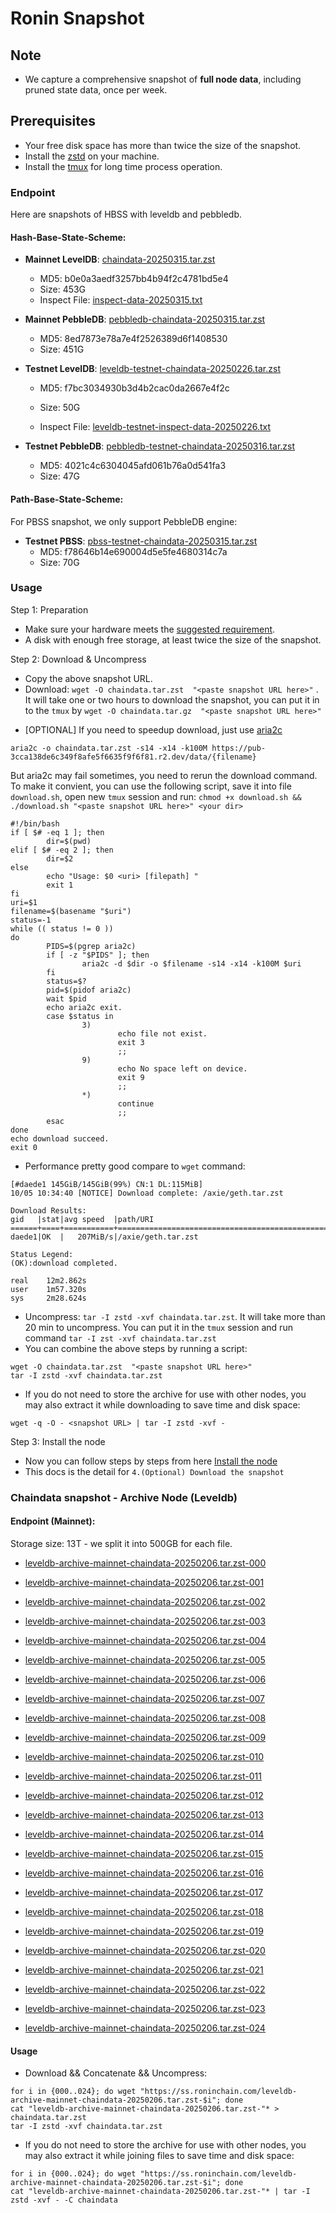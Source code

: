 # Ronin Snapshot

## Note
- We capture a comprehensive snapshot of **full node data**, including pruned state data, once per week.

## Prerequisites
- Your free disk space has more than twice the size of the snapshot.
- Install the [zstd](https://github.com/facebook/zstd) on your machine.
- Install the [tmux](https://github.com/tmux/tmux/wiki/Installing) for long time process operation.


### Endpoint

Here are snapshots of HBSS with leveldb and pebbledb.

#### Hash-Base-State-Scheme:

- **Mainnet LevelDB**: [chaindata-20250315.tar.zst](https://pub-3cca138de6c349f8afe5f6635f9f6f81.r2.dev/data/chaindata-20250315.tar.zst)
  - MD5: b0e0a3aedf3257bb4b94f2c4781bd5e4
  - Size: 453G
  - Inspect File: [inspect-data-20250315.txt](https://pub-3cca138de6c349f8afe5f6635f9f6f81.r2.dev/data/inspect-data-20250315.txt)

- **Mainnet PebbleDB**: [pebbledb-chaindata-20250315.tar.zst](https://pub-3cca138de6c349f8afe5f6635f9f6f81.r2.dev/data/pebbledb-chaindata-20250315.tar.zst)
  - MD5: 8ed7873e78a7e4f2526389d6f1408530
  - Size: 451G


- **Testnet LevelDB**: [leveldb-testnet-chaindata-20250226.tar.zst](https://pub-3cca138de6c349f8afe5f6635f9f6f81.r2.dev/data/leveldb-testnet-chaindata-20250226.tar.zst)
  - MD5: f7bc3034930b3d4b2cac0da2667e4f2c
  - Size: 50G

  - Inspect File: [leveldb-testnet-inspect-data-20250226.txt](https://pub-3cca138de6c349f8afe5f6635f9f6f81.r2.dev/data/leveldb-testnet-inspect-data-20250226.txt)
  


- **Testnet PebbleDB**: [pebbledb-testnet-chaindata-20250316.tar.zst](https://pub-3cca138de6c349f8afe5f6635f9f6f81.r2.dev/data/pebbledb-testnet-chaindata-20250316.tar.zst)
  - MD5: 4021c4c6304045afd061b76a0d541fa3
  - Size: 47G



#### Path-Base-State-Scheme:
For PBSS snapshot, we only support PebbleDB engine:



- **Testnet PBSS**: [pbss-testnet-chaindata-20250315.tar.zst](https://pub-3cca138de6c349f8afe5f6635f9f6f81.r2.dev/data/pbss-testnet-chaindata-20250315.tar.zst)
  - MD5: f78646b14e690004d5e5fe4680314c7a
  - Size: 70G


### Usage

Step 1: Preparation
- Make sure your hardware meets the [suggested requirement](https://docs.roninchain.com/validators/setup/overview#hardware-requirements).
- A disk with enough free storage, at least twice the size of the snapshot.

Step 2: Download & Uncompress
- Copy the above snapshot URL.
- Download:  `wget -O chaindata.tar.zst  "<paste snapshot URL here>"` . It will take one or two hours to download the snapshot, you can put it in to the `tmux` by `wget -O chaindata.tar.gz  "<paste snapshot URL here>"`


* [OPTIONAL] If you need to speedup download, just use [aria2c](https://github.com/aria2/aria2)
```
aria2c -o chaindata.tar.zst -s14 -x14 -k100M https://pub-3cca138de6c349f8afe5f6635f9f6f81.r2.dev/data/{filename}
```

But aria2c may fail sometimes, you need to rerun the download command. To make it convient, you can use the following script, save it into file `download.sh`, open new `tmux` session and run: `chmod +x download.sh && ./download.sh "<paste snapshot URL here>" <your dir>`
```
#!/bin/bash
if [ $# -eq 1 ]; then
        dir=$(pwd)
elif [ $# -eq 2 ]; then
        dir=$2
else
        echo "Usage: $0 <uri> [filepath] "
        exit 1
fi
uri=$1
filename=$(basename "$uri")
status=-1
while (( status != 0 ))
do
        PIDS=$(pgrep aria2c)
        if [ -z "$PIDS" ]; then
                aria2c -d $dir -o $filename -s14 -x14 -k100M $uri
        fi
        status=$?
        pid=$(pidof aria2c)
        wait $pid
        echo aria2c exit.
        case $status in
                3)
                        echo file not exist.
                        exit 3
                        ;;
                9)
                        echo No space left on device.
                        exit 9
                        ;;
                *)
                        continue
                        ;;
        esac
done
echo download succeed.
exit 0
```

- Performance pretty good compare to `wget` command:

```
[#daede1 145GiB/145GiB(99%) CN:1 DL:115MiB]
10/05 10:34:40 [NOTICE] Download complete: /axie/geth.tar.zst

Download Results:
gid   |stat|avg speed  |path/URI
======+====+===========+=======================================================
daede1|OK  |   207MiB/s|/axie/geth.tar.zst

Status Legend:
(OK):download completed.

real    12m2.862s
user    1m57.320s
sys     2m28.624s
```

- Uncompress: `tar -I zstd -xvf chaindata.tar.zst`. It will take more than 20 min to uncompress. You can put it in the `tmux` session and run command `tar -I zst -xvf chaindata.tar.zst`
- You can combine the above steps by running a script:

```
wget -O chaindata.tar.zst  "<paste snapshot URL here>"
tar -I zstd -xvf chaindata.tar.zst
```


- If you do not need to store the archive for use with other nodes, you may also extract it while downloading to save time and disk space:
```
wget -q -O - <snapshot URL> | tar -I zstd -xvf -
```


Step 3: Install the node
- Now you can follow steps by steps from here [Install the node ](https://docs.roninchain.com/developers/nodes/mainnet)
- This docs is the detail for `4.(Optional) Download the snapshot`


### Chaindata snapshot - Archive Node (Leveldb)
#### Endpoint (Mainnet):

Storage size: 13T - we split it into 500GB for each file.


- [leveldb-archive-mainnet-chaindata-20250206.tar.zst-000](https://ss.roninchain.com/leveldb-archive-mainnet-chaindata-20250206.tar.zst-000)

- [leveldb-archive-mainnet-chaindata-20250206.tar.zst-001](https://ss.roninchain.com/leveldb-archive-mainnet-chaindata-20250206.tar.zst-001)

- [leveldb-archive-mainnet-chaindata-20250206.tar.zst-002](https://ss.roninchain.com/leveldb-archive-mainnet-chaindata-20250206.tar.zst-002)

- [leveldb-archive-mainnet-chaindata-20250206.tar.zst-003](https://ss.roninchain.com/leveldb-archive-mainnet-chaindata-20250206.tar.zst-003)

- [leveldb-archive-mainnet-chaindata-20250206.tar.zst-004](https://ss.roninchain.com/leveldb-archive-mainnet-chaindata-20250206.tar.zst-004)

- [leveldb-archive-mainnet-chaindata-20250206.tar.zst-005](https://ss.roninchain.com/leveldb-archive-mainnet-chaindata-20250206.tar.zst-005)

- [leveldb-archive-mainnet-chaindata-20250206.tar.zst-006](https://ss.roninchain.com/leveldb-archive-mainnet-chaindata-20250206.tar.zst-006)

- [leveldb-archive-mainnet-chaindata-20250206.tar.zst-007](https://ss.roninchain.com/leveldb-archive-mainnet-chaindata-20250206.tar.zst-007)

- [leveldb-archive-mainnet-chaindata-20250206.tar.zst-008](https://ss.roninchain.com/leveldb-archive-mainnet-chaindata-20250206.tar.zst-008)

- [leveldb-archive-mainnet-chaindata-20250206.tar.zst-009](https://ss.roninchain.com/leveldb-archive-mainnet-chaindata-20250206.tar.zst-009)

- [leveldb-archive-mainnet-chaindata-20250206.tar.zst-010](https://ss.roninchain.com/leveldb-archive-mainnet-chaindata-20250206.tar.zst-010)

- [leveldb-archive-mainnet-chaindata-20250206.tar.zst-011](https://ss.roninchain.com/leveldb-archive-mainnet-chaindata-20250206.tar.zst-011)

- [leveldb-archive-mainnet-chaindata-20250206.tar.zst-012](https://ss.roninchain.com/leveldb-archive-mainnet-chaindata-20250206.tar.zst-012)

- [leveldb-archive-mainnet-chaindata-20250206.tar.zst-013](https://ss.roninchain.com/leveldb-archive-mainnet-chaindata-20250206.tar.zst-013)

- [leveldb-archive-mainnet-chaindata-20250206.tar.zst-014](https://ss.roninchain.com/leveldb-archive-mainnet-chaindata-20250206.tar.zst-014)

- [leveldb-archive-mainnet-chaindata-20250206.tar.zst-015](https://ss.roninchain.com/leveldb-archive-mainnet-chaindata-20250206.tar.zst-015)

- [leveldb-archive-mainnet-chaindata-20250206.tar.zst-016](https://ss.roninchain.com/leveldb-archive-mainnet-chaindata-20250206.tar.zst-016)

- [leveldb-archive-mainnet-chaindata-20250206.tar.zst-017](https://ss.roninchain.com/leveldb-archive-mainnet-chaindata-20250206.tar.zst-017)

- [leveldb-archive-mainnet-chaindata-20250206.tar.zst-018](https://ss.roninchain.com/leveldb-archive-mainnet-chaindata-20250206.tar.zst-018)

- [leveldb-archive-mainnet-chaindata-20250206.tar.zst-019](https://ss.roninchain.com/leveldb-archive-mainnet-chaindata-20250206.tar.zst-019)

- [leveldb-archive-mainnet-chaindata-20250206.tar.zst-020](https://ss.roninchain.com/leveldb-archive-mainnet-chaindata-20250206.tar.zst-020)

- [leveldb-archive-mainnet-chaindata-20250206.tar.zst-021](https://ss.roninchain.com/leveldb-archive-mainnet-chaindata-20250206.tar.zst-021)

- [leveldb-archive-mainnet-chaindata-20250206.tar.zst-022](https://ss.roninchain.com/leveldb-archive-mainnet-chaindata-20250206.tar.zst-022)

- [leveldb-archive-mainnet-chaindata-20250206.tar.zst-023](https://ss.roninchain.com/leveldb-archive-mainnet-chaindata-20250206.tar.zst-023)

- [leveldb-archive-mainnet-chaindata-20250206.tar.zst-024](https://ss.roninchain.com/leveldb-archive-mainnet-chaindata-20250206.tar.zst-024)




#### Usage
- Download && Concatenate && Uncompress:

```shell
for i in {000..024}; do wget "https://ss.roninchain.com/leveldb-archive-mainnet-chaindata-20250206.tar.zst-$i"; done
cat "leveldb-archive-mainnet-chaindata-20250206.tar.zst-"* > chaindata.tar.zst
tar -I zstd -xvf chaindata.tar.zst
```

- If you do not need to store the archive for use with other nodes, you may also extract it while joining files to save time and disk space:

```shell
for i in {000..024}; do wget "https://ss.roninchain.com/leveldb-archive-mainnet-chaindata-20250206.tar.zst-$i"; done
cat "leveldb-archive-mainnet-chaindata-20250206.tar.zst-"* | tar -I zstd -xvf - -C chaindata
```

